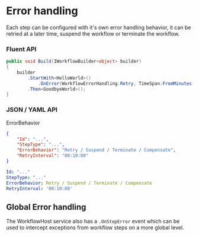 # Error handling

Each step can be configured with it's own error handling behavior, it can be retried at a later time, suspend the workflow or terminate the workflow.

### Fluent API

```C#
public void Build(IWorkflowBuilder<object> builder)
{
    builder                
        .StartWith<HelloWorld>()
            .OnError(WorkflowErrorHandling.Retry, TimeSpan.FromMinutes(10))
        .Then<GoodbyeWorld>();
}
```

### JSON / YAML API

ErrorBehavior

```json
{
    "Id": "...",
    "StepType": "...",
    "ErrorBehavior": "Retry / Suspend / Terminate / Compensate",
    "RetryInterval": "00:10:00"
}
```
```yaml
Id: "..."
StepType: "..."
ErrorBehavior: Retry / Suspend / Terminate / Compensate
RetryInterval: '00:10:00'
```

## Global Error handling

The WorkflowHost service also has a `.OnStepError` event which can be used to intercept exceptions from workflow steps on a more global level.